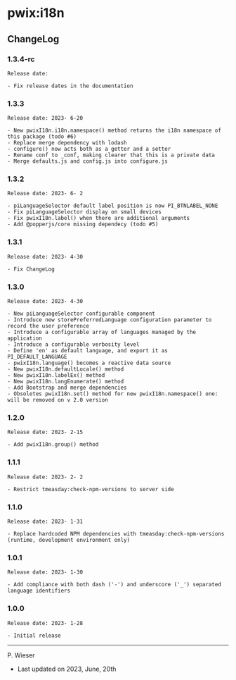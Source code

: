 # pwix:i18n

## ChangeLog

### 1.3.4-rc

    Release date: 

    - Fix release dates in the documentation

### 1.3.3

    Release date: 2023- 6-20

    - New pwixI18n.i18n.namespace() method returns the i18n namespace of this package (todo #6)
    - Replace merge dependency with lodash
    - configure() now acts both as a getter and a setter
    - Rename conf to _conf, making clearer that this is a private data
    - Merge defaults.js and config.js into configure.js

### 1.3.2

    Release date: 2023- 6- 2

    - piLanguageSelector default label position is now PI_BTNLABEL_NONE
    - Fix piLanguageSelector display on small devices
    - Fix pwixI18n.label() when there are additional arguments
    - Add @popperjs/core missing dependecy (todo #5)

### 1.3.1

    Release date: 2023- 4-30

    - Fix ChangeLog

### 1.3.0

    Release date: 2023- 4-30

    - New piLanguageSelector configurable component
    - Introduce new storePreferredLanguage configuration parameter to record the user preference
    - Introduce a configurable array of languages managed by the application
    - Introduce a configurable verbosity level
    - Define 'en' as default language, and export it as PI_DEFAULT_LANGUAGE
    - pwixI18n.language() becomes a reactive data source
    - New pwixI18n.defaultLocale() method
    - New pwixI18n.labelEx() method
    - New pwixI18n.langEnumerate() method
    - Add Bootstrap and merge dependencies
    - Obsoletes pwixI18n.set() method for new pwixI18n.namespace() one: will be removed on v 2.0 version

### 1.2.0

    Release date: 2023- 2-15

    - Add pwixI18n.group() method

### 1.1.1

    Release date: 2023- 2- 2

    - Restrict tmeasday:check-npm-versions to server side

### 1.1.0

    Release date: 2023- 1-31

    - Replace hardcoded NPM dependencies with tmeasday:check-npm-versions (runtime, development environment only)

### 1.0.1

    Release date: 2023- 1-30

    - Add compliance with both dash ('-') and underscore ('_') separated language identifiers

### 1.0.0

    Release date: 2023- 1-28

    - Initial release

---
P. Wieser
- Last updated on 2023, June, 20th

